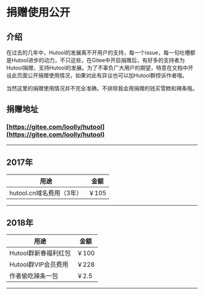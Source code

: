 捐赠使用公开
===

## 介绍
在过去的几年中，Hutool的发展离不开用户的支持，每一个issue，每一句吐槽都是Hutool进步的动力，不只这些，在Gitee中开启捐赠后，有好多的支持者为Hutool捐赠，支持Hutool的发展。为了不辜负广大用户的期望，特意在文档中开设此页面公开捐赠使用情况，如果对此有异议也可以加Hutool群控诉作者哦。

当然这里的捐赠使用情况并不完全准确，不排除我会用捐赠的钱买雪糕和辣条哦。

## 捐赠地址
### [https://gitee.com/loolly/hutool](https://gitee.com/loolly/hutool)

--------------------------------------------------------------

## 2017年
|         用途          |  金额  |
|---------------------- |-------|
|hutool.cn域名费用（3年）| ￥105  |

--------------------------------------------------------------
## 2018年

|         用途       |  金额  |
|------------------- |-------|
|Hutool群新春福利红包 | ￥100 |
|Hutool群VIP会员费用  | ￥228 |
|作者偷吃辣条一包     | ￥2.5 |
-------------------------------------------------------------


